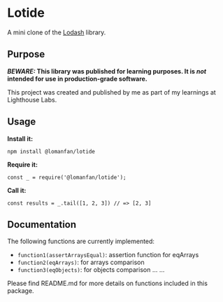 # Lotide

A mini clone of the [Lodash](https://lodash.com) library.

## Purpose

**_BEWARE:_ This library was published for learning purposes. It is _not_ intended for use in production-grade software.**

This project was created and published by me as part of my learnings at Lighthouse Labs. 

## Usage

**Install it:**

`npm install @lomanfan/lotide`

**Require it:**

`const _ = require('@lomanfan/lotide');`

**Call it:**

`const results = _.tail([1, 2, 3]) // => [2, 3]`

## Documentation

The following functions are currently implemented:

* `function1(assertArraysEqual)`: assertion function for eqArrays
* `function2(eqArrays)`: for arrays comparison
* `function3(eqObjects)`: for objects comparison
    ... ...

Please find README.md for more details on functions included in this package. 
